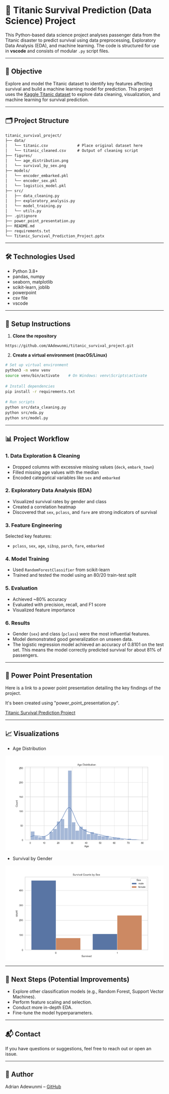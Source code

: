 # 🚢 Titanic Survival Prediction (Data Science) Project 

This Python-based data science project analyses passenger data from the Titanic disaster to predict survival using data preprocessing, Exploratory Data Analysis (EDA), and machine learning. The code is structured for use in **vscode** and consists of modular `.py` script files.

---

## 🧠 Objective

Explore and model the Titanic dataset to identify key features affecting survival and build a machine learning model for prediction. This project uses the [Kaggle Titanic dataset](https://www.kaggle.com/c/titanic/data) to explore data cleaning, visualization, and machine learning for survival prediction.

---

## 🗂️ Project Structure

```
titanic_survival_project/
├── data/
│   └── titanic.csv             # Place original dataset here
│   └── titanic_cleaned.csv     # Output of cleaning script
├── figures/
│   └── age_distribution.png    
│   └── survival_by_sex.png  
├── models/
│   └── encoder_embarked.pkl            
│   └── encoder_sex.pkl 
│   └── logistics_model.pkl
├── src/
│   ├── data_cleaning.py
│   ├── exploratory_analysis.py
│   └── model_training.py
│   └── utils.py
├── .gitignore
├── power_point_presentation.py
├── README.md
├── requirements.txt
└── Titanic_Survival_Prediction_Project.pptx

```

---

## 🛠️ Technologies Used

- Python 3.8+
- pandas, numpy
- seaborn, matplotlib
- scikit-learn, joblib
- powerpoint
- csv file
- vscode

---

## 🚀 Setup Instructions

1. **Clone the repository**

```
https://github.com/AAdewunmi/titanic_survival_project.git
```

2. **Create a virtual environment (macOS/Linux)**

```bash
# Set up virtual environment
python3 -m venv venv
source venv/bin/activate    # On Windows: venv\Scripts\activate

# Install dependencies
pip install -r requirements.txt

# Run scripts
python src/data_cleaning.py
python src/eda.py
python src/model.py
```

---
## 📊 Project Workflow

### 1. Data Exploration & Cleaning
- Dropped columns with excessive missing values (`deck`, `embark_town`)
- Filled missing age values with the median
- Encoded categorical variables like `sex` and `embarked`

### 2. Exploratory Data Analysis (EDA)
- Visualized survival rates by gender and class
- Created a correlation heatmap
- Discovered that `sex`, `pclass`, and `fare` are strong indicators of survival

### 3. Feature Engineering
Selected key features:
- `pclass`, `sex`, `age`, `sibsp`, `parch`, `fare`, `embarked`

### 4. Model Training
- Used `RandomForestClassifier` from scikit-learn
- Trained and tested the model using an 80/20 train-test split

### 5. Evaluation
- Achieved ~80% accuracy
- Evaluated with precision, recall, and F1 score
- Visualized feature importance

### 6. Results
- Gender (`sex`) and class (`pclass`) were the most influential features.
- Model demonstrated good generalization on unseen data.
- The logistic regression model achieved an accuracy of 0.8101 on the test set. This means the model correctly predicted survival for about 81% of passengers.

---

## 📌 Power Point Presentation


Here is a link to a power point presentation detailing the key findings of the project. 

It's been created using "power_point_presentation.py".


[Titanic Survival Prediction Project](Titanic_Survival_Prediction_Project.pptx)


---

## 📈 Visualizations

- Age Distribution
  
![Age Distribution](figures/age_distribution.png)

- Survival by Gender
  
![Survival by Gender](figures/survival_by_sex.png)

---

## 🚀 Next Steps (Potential Improvements)

* Explore other classification models (e.g., Random Forest, Support Vector Machines).
* Perform feature scaling and selection.
* Conduct more in-depth EDA.
* Fine-tune the model hyperparameters.

---
## 📬 Contact
If you have questions or suggestions, feel free to reach out or open an issue.

---

## 👤 Author

Adrian Adewunmi – [GitHub](https://github.com/AAdewunmi)
